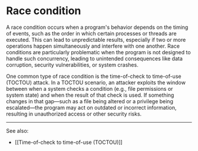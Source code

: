 
# Race condition

A race condition occurs when a program's behavior depends on the timing of events, such as the order in which certain processes or threads are executed. This can lead to unpredictable results, especially if two or more operations happen simultaneously and interfere with one another. Race conditions are particularly problematic when the program is not designed to handle such concurrency, leading to unintended consequences like data corruption, security vulnerabilities, or system crashes.

One common type of race condition is the time-of-check to time-of-use (TOCTOU) attack. In a TOCTOU scenario, an attacker exploits the window between when a system checks a condition (e.g., file permissions or system state) and when the result of that check is used. If something changes in that gap—such as a file being altered or a privilege being escalated—the program may act on outdated or incorrect information, resulting in unauthorized access or other security risks.

---

See also:

- [[Time-of-check to time-of-use (TOCTOU)]]